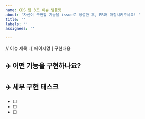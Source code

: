 ```yaml
---
name: CDS 웹 3조 이슈 템플릿
about: '자신이 구현할 기능을 issue로 생성한 후, PR과 매칭시켜주세요! '
title: ''
labels: ''
assignees: ''

---
```


// 이슈 제목 : [ 페이지명 ] 구현내용
## ✈️ 어떤 기능을 구현하나요? 

## ✈️ 세부 구현 태스크
- [ ]
- [ ]
- [ ]
